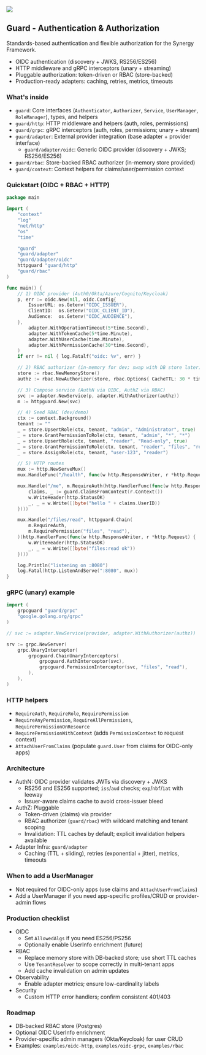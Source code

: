 ![](https://github.com/The-Synergy-Framework/media-assets/blob/main/guard_logo.png)

## Guard - Authentication & Authorization

Standards-based authentication and flexible authorization for the Synergy Framework.

- OIDC authentication (discovery + JWKS, RS256/ES256)
- HTTP middleware and gRPC interceptors (unary + streaming)
- Pluggable authorization: token-driven or RBAC (store-backed)
- Production-ready adapters: caching, retries, metrics, timeouts

### What's inside

- `guard`: Core interfaces (`Authenticator`, `Authorizer`, `Service`, `UserManager`, `RoleManager`), types, and helpers
- `guard/http`: HTTP middleware and helpers (auth, roles, permissions)
- `guard/grpc`: gRPC interceptors (auth, roles, permissions; unary + stream)
- `guard/adapter`: External provider integration (base adapter + provider interface)
  - `guard/adapter/oidc`: Generic OIDC provider (discovery + JWKS; RS256/ES256)
- `guard/rbac`: Store-backed RBAC authorizer (in-memory store provided)
- `guard/context`: Context helpers for claims/user/permission context

### Quickstart (OIDC + RBAC + HTTP)

```go
package main

import (
	"context"
	"log"
	"net/http"
	"os"
	"time"

	"guard"
	"guard/adapter"
	"guard/adapter/oidc"
	httpguard "guard/http"
	"guard/rbac"
)

func main() {
	// 1) OIDC provider (Auth0/Okta/Azure/Cognito/Keycloak)
	p, err := oidc.New(nil, oidc.Config{
		IssuerURL: os.Getenv("OIDC_ISSUER"),
		ClientID:  os.Getenv("OIDC_CLIENT_ID"),
		Audience:  os.Getenv("OIDC_AUDIENCE"),
	},
		adapter.WithOperationTimeout(5*time.Second),
		adapter.WithTokenCache(5*time.Minute),
		adapter.WithUserCache(time.Minute),
		adapter.WithPermissionCache(30*time.Second),
	)
	if err != nil { log.Fatalf("oidc: %v", err) }

	// 2) RBAC authorizer (in-memory for dev; swap with DB store later)
	store := rbac.NewMemoryStore()
	authz := rbac.NewAuthorizer(store, rbac.Options{ CacheTTL: 30 * time.Second })

	// 3) Compose service (AuthN via OIDC, AuthZ via RBAC)
	svc := adapter.NewService(p, adapter.WithAuthorizer(authz))
	m := httpguard.New(svc)

	// 4) Seed RBAC (dev/demo)
	ctx := context.Background()
	tenant := ""
	_ = store.UpsertRole(ctx, tenant, "admin", "Administrator", true)
	_ = store.GrantPermissionToRole(ctx, tenant, "admin", "*", "*")
	_ = store.UpsertRole(ctx, tenant, "reader", "Read-only", true)
	_ = store.GrantPermissionToRole(ctx, tenant, "reader", "files", "read")
	_ = store.AssignRole(ctx, tenant, "user-123", "reader")

	// 5) HTTP routes
	mux := http.NewServeMux()
	mux.HandleFunc("/health", func(w http.ResponseWriter, r *http.Request) { w.WriteHeader(http.StatusOK) })

	mux.Handle("/me", m.RequireAuth(http.HandlerFunc(func(w http.ResponseWriter, r *http.Request) {
		claims, _ := guard.ClaimsFromContext(r.Context())
		w.WriteHeader(http.StatusOK)
		_, _ = w.Write([]byte("hello " + claims.UserID))
	})))

	mux.Handle("/files/read", httpguard.Chain(
		m.RequireAuth,
		m.RequirePermission("files", "read"),
	)(http.HandlerFunc(func(w http.ResponseWriter, r *http.Request) {
		w.WriteHeader(http.StatusOK)
		_, _ = w.Write([]byte("files:read ok"))
	})))

	log.Println("listening on :8080")
	log.Fatal(http.ListenAndServe(":8080", mux))
}
```

### gRPC (unary) example

```go
import (
	grpcguard "guard/grpc"
	"google.golang.org/grpc"
)

// svc := adapter.NewService(provider, adapter.WithAuthorizer(authz))

srv := grpc.NewServer(
	grpc.UnaryInterceptor(
		grpcguard.ChainUnaryInterceptors(
			grpcguard.AuthInterceptor(svc),
			grpcguard.PermissionInterceptor(svc, "files", "read"),
		),
	),
)
```

### HTTP helpers

- `RequireAuth`, `RequireRole`, `RequirePermission`
- `RequireAnyPermission`, `RequireAllPermissions`, `RequirePermissionOnResource`
- `RequirePermissionWithContext` (adds `PermissionContext` to request context)
- `AttachUserFromClaims` (populate `guard.User` from claims for OIDC-only apps)

### Architecture

- AuthN: OIDC provider validates JWTs via discovery + JWKS
  - RS256 and ES256 supported; `iss`/`aud` checks; `exp`/`nbf`/`iat` with leeway
  - Issuer-aware claims cache to avoid cross-issuer bleed
- AuthZ: Pluggable
  - Token-driven (claims) via provider
  - RBAC authorizer (`guard/rbac`) with wildcard matching and tenant scoping
  - Invalidation: TTL caches by default; explicit invalidation helpers available
- Adapter Infra: `guard/adapter`
  - Caching (TTL + sliding), retries (exponential + jitter), metrics, timeouts

### When to add a UserManager

- Not required for OIDC-only apps (use claims and `AttachUserFromClaims`)
- Add a UserManager if you need app-specific profiles/CRUD or provider-admin flows

### Production checklist

- OIDC
  - Set `AllowedAlgs` if you need ES256/PS256
  - Optionally enable UserInfo enrichment (future)
- RBAC
  - Replace memory store with DB-backed store; use short TTL caches
  - Use `TenantResolver` to scope correctly in multi-tenant apps
  - Add cache invalidation on admin updates
- Observability
  - Enable adapter metrics; ensure low-cardinality labels
- Security
  - Custom HTTP error handlers; confirm consistent 401/403

### Roadmap

- DB-backed RBAC store (Postgres)
- Optional OIDC UserInfo enrichment
- Provider-specific admin managers (Okta/Keycloak) for user CRUD
- Examples: `examples/oidc-http`, `examples/oidc-grpc`, `examples/rbac`

